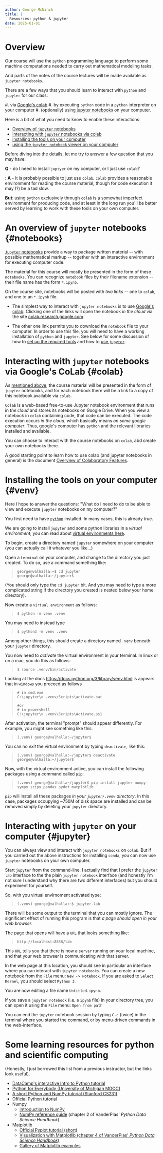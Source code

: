```yaml
---
author: George McNinch
title: |
  Resources: python & jupyter
date: 2025-01-01
---
```


# Overview

Our course will use the `python` programming language to perform
some machine computations needed to carry out mathematical modeling
tasks.

And parts of the notes of the course lectures will be made available
as `jupyter notebooks`.

There are a few ways that you should learn to interact with `python`
and `jupyter` for our class:

#. via [Google's colab]
#. by executing ``python`` code in a ``python`` interpreter on your computer
#. (optionally) using [jupyter notebooks](http://www.jupyter.org)  on your computer.

Here is a bit of what you need to know to enable these interactions:

- [Overview of `jupyter` notebooks](#notebooks)
- [Interacting with `jupyter` notebooks via colab](#colab)
- [installing the tools on your computer](#venv)
- [using the `jupyter notebook` viewer on your computer](#jupyter)


Before diving into the details, let me try to answer a few question
that you may have:

**Q** - do I need to install `juptyer` on my computer, or I just use `colab`?

: **A** - It is probably possible to just use `colab`. `colab`
  provides a reasonable environment for reading the course material,
  though for code execution it may (?) be a tad slow.
  
  **But**: using `python` exclusively through `colab` is a somewhat
  imperfect environment for producing code, and at least in the long
  run you'll be better served by learning to work with these tools on
  your own computer.

# An overview of `jupyter` notebooks {#notebooks}

[`Jupyter` notebooks] provide a way to package written material -- with
possible mathematical markup -- together with an interactive
environment for executing computer code.

The material for this course will mostly be presented in the form of
these `notebooks`. You can recognize `notebook` files by their
filename extension -- their file name has the form `*.ipynb`.
 
On the course site, notebooks will be posted with *two links* -- one
to `colab`, and one to an `*.ipynb` file.

- The simplest way to interact with `jupyter notebooks` is to use
  [Google's colab]. Clicking one of the links will open the notebook
  *in the cloud* via the site
  [colab.research.google.com](https://colab.research.google.com/).

- The other one link permits you to download the `notebook` file to
  your computer. In order to use this file, you will need to have a
  working installation of `python` and `jupyter`. See below for some
  discussion of how to [set up the required tools](#venv) and how to
  [use `jupyter`](#jupyter).

[`Jupyter` notebooks]: https://jupyter.org/
[Google's colab]: https://colab.research.google.com/

# Interacting with `jupyter` notebooks via Google's CoLab {#colab}

As [mentioned above](#notebooks), the course material will be
presented in the form of `jupyter` notebooks, and for each notebook
there will be a link to a copy of this notebook available via
`colab`.

`Colab` is a web-based free-to-use Jupyter notebook environment that
runs in *the cloud* and stores its notebooks on Google Drive.  When
you view a notebook in `colab` containing code, that code can be
executed. The code execution occurs *in the cloud*, which basically
means *on some google computer*. Thus, google's computer has `python`
and the relevant libraries installed and available.

You can choose to interact with the course notebooks on `colab`, abd
create your own notebooks there.

A good starting point to learn how to use colab (and jupyter notebooks
in general) is the document [Overview of Colaboratory
Features](https://colab.research.google.com/notebooks/basic_features_overview.ipynb).

# Installing the tools on your computer {#venv}

Here I hope to answer the questions: "What do I need to do to be able
to view and execute `jupyter` notebooks on my computer?"

You first need to have [`python`](http://www.python.org) installed. In
many cases, this is already true.

We are going to install `jupyter` and some python libraries in a
*virtual environment*; you can read about [virtual environments
here](https://docs.python.org/3/library/venv.html).

To begin, create a directory named `jupyter` somewhere on your
computer (you can actually call it whatever you like...)

Open a `terminal` on your computer, and change to the directory you
just created. To do so, use a command something like:

> ```
> george@valhalla:~$ cd jupyter
> george@valhalla:~/jupyter$ 
> ```

(You should only type the `cd jupyter` bit. And you may need to type a
more complicated string if the directory you created is nested below
your home directory).

Now create a `virtual environment` as follows:

> ```
> $ python -m venv .venv
> ```

You may need to instead type

> ```
> $ python3 -m venv .venv
> ```

Among other things, this should create a directory named `.venv`
beneath your `jupyter` directory.

You now need to *activate* the virtual environment in your terminal.
In linux or on a mac, you do this as follows:

> ```
> $ source .venv/bin/activate
> ```

Looking at the docs
https://docs.python.org/3/library/venv.html
is appears that in `windows` you proceed as follows

> ```
> # in cmd.exe
> C:\jupyter\> .venv/Scripts\activate.bat
> 
> #or
> # in powershell
> C:\jupyter\> .venv\Scripts\Activate.ps1
> ```

After activation, the terminal "prompt" should appear differently. For
example, you might see something like this:

> ```
> (.venv) george@valhalla:~/jupyter$ 
> ```

You can no *exit* the virtual environment by typing `deactivate`, like this:

> ```
> (.venv) george@valhalla:~/jupyter$ deactivate
> george@valhalla:~/jupyter$
> ```

Now, with the virtual environment active, you can install the following
packages using a command called `pip`:

> ```
> (.venv) george@valhalla~/jupyter$ pip install jupyter numpy sympy scipy pandas pydot matplotlib
> ```

`pip` will install all these packages *in your `jupyter/.venv`
directory*. In this case, packages occupying ~750M of disk space are
installed and can be removed simply by deleting your `jupyter`
directory.

# Interacting with `jupyter` on your computer {#jupyter}


You can always view and interact with `jupyter notebooks` on
`colab`. But if you carried out the above instructions for installing
`conda`, you can now use `jupyter` notebooks on your own computer.

Start `jupyter` from the command-line. I actually find that I prefer
the `jupyter lab` interface to the the plain `jupyter notebook`
interface (and honestly I'm not sure I understand why there are two
different interfaces) but you should experiment for yourself.

So, with you virtual envirnoment activated type:


> ```
> (.venv) george@valhalla:~$ jupyter-lab
> ```

There will be some output to the terminal that you can mostly
ignore. The significant effect of running this program is that *a page
should open in your web browser*.

The page that opens will have a `URL` that looks something like:

> ```
> http://localhost:8888/lab
> ```

This `URL` tells you that there is now a `server` running on your
local machine, and that your web browser is communicating with that
server.

In the web page at this location, you should see in particular an
interface where you can interact with `jupyter notebooks`. You can
create a new notebook from the `File` menu: `New -> Notebook`. If you
are asked to `Select Kernel`, you should select `Python 3`.

You are now editing a file name `Untitled.ipynb`. 

If you save a `jupyter notebook` (i.e. a `ipynb` file) in your directory tree, you can open it using
the `File` menu: `Open from path`

You can end the `jupyter` notebook session by typing `C-c` (twice)
in the terminal where you started the command, or by menu-driven
commands in the web-interface.


# Some learning resources for python and scientific computing


(Honestly, I just borrowed this list from a previous instructor, but
the links look useful).

* [DataCamp's interactive Intro to Python tutorial](https://www.learnpython.org/)
* [Python for Everybody (University of Michigan MOOC)](https://www.py4e.com/lessons)
* [A short Python and NumPy tutorial (Stanford CS231)](http://cs231n.github.io/python-numpy-tutorial/)
* [Official Python tutorial](https://docs.python.org/3/tutorial/index.html)
* Numpy
  * [Introduction to
    NumPy](https://jakevdp.github.io/PythonDataScienceHandbook/02.00-introduction-to-numpy.html)
  * [NumPy reference
    guide](https://docs.scipy.org/doc/numpy/reference/) (chapter 2 of
    VanderPlas' *Python Data Science Handbook*)
* Matplotlib
  * [Official Pyplot tutorial
    (short)](https://matplotlib.org/tutorials/introductory/pyplot.html)
  * [Visualization with Matplotlib (chapter 4 of VanderPlas' *Python
    Data Science
    Handbook*)](https://jakevdp.github.io/PythonDataScienceHandbook/04.00-introduction-to-matplotlib.html)
  * [Gallery of Matplotlib
    examples](https://matplotlib.org/gallery/index.html)

